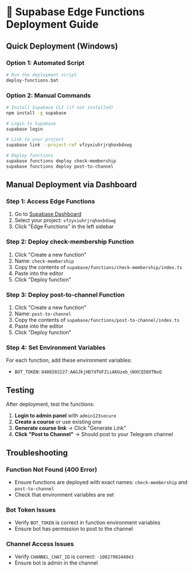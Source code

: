 # 🚀 Supabase Edge Functions Deployment Guide

## Quick Deployment (Windows)

### Option 1: Automated Script
```bash
# Run the deployment script
deploy-functions.bat
```

### Option 2: Manual Commands
```bash
# Install Supabase CLI (if not installed)
npm install -g supabase

# Login to Supabase
supabase login

# Link to your project
supabase link --project-ref vfzyxiuhrjrqhoxbdxwg

# Deploy functions
supabase functions deploy check-membership
supabase functions deploy post-to-channel
```

## Manual Deployment via Dashboard

### Step 1: Access Edge Functions
1. Go to [Supabase Dashboard](https://supabase.com/dashboard)
2. Select your project: `vfzyxiuhrjrqhoxbdxwg`
3. Click "Edge Functions" in the left sidebar

### Step 2: Deploy check-membership Function
1. Click "Create a new function"
2. Name: `check-membership`
3. Copy the contents of `supabase/functions/check-membership/index.ts`
4. Paste into the editor
5. Click "Deploy function"

### Step 3: Deploy post-to-channel Function
1. Click "Create a new function"
2. Name: `post-to-channel`
3. Copy the contents of `supabase/functions/post-to-channel/index.ts`
4. Paste into the editor
5. Click "Deploy function"

### Step 4: Set Environment Variables
For each function, add these environment variables:
- `BOT_TOKEN`: `8480202227:AAGJkjHD7dTUFZiiAKUzeb_UHXCQ50XTNxQ`

## Testing

After deployment, test the functions:

1. **Login to admin panel** with `admin123secure`
2. **Create a course** or use existing one
3. **Generate course link** → Click "Generate Link"
4. **Click "Post to Channel"** → Should post to your Telegram channel

## Troubleshooting

### Function Not Found (400 Error)
- Ensure functions are deployed with exact names: `check-membership` and `post-to-channel`
- Check that environment variables are set

### Bot Token Issues
- Verify `BOT_TOKEN` is correct in function environment variables
- Ensure bot has permission to post to the channel

### Channel Access Issues
- Verify `CHANNEL_CHAT_ID` is correct: `-1002798244043`
- Ensure bot is admin in the channel
